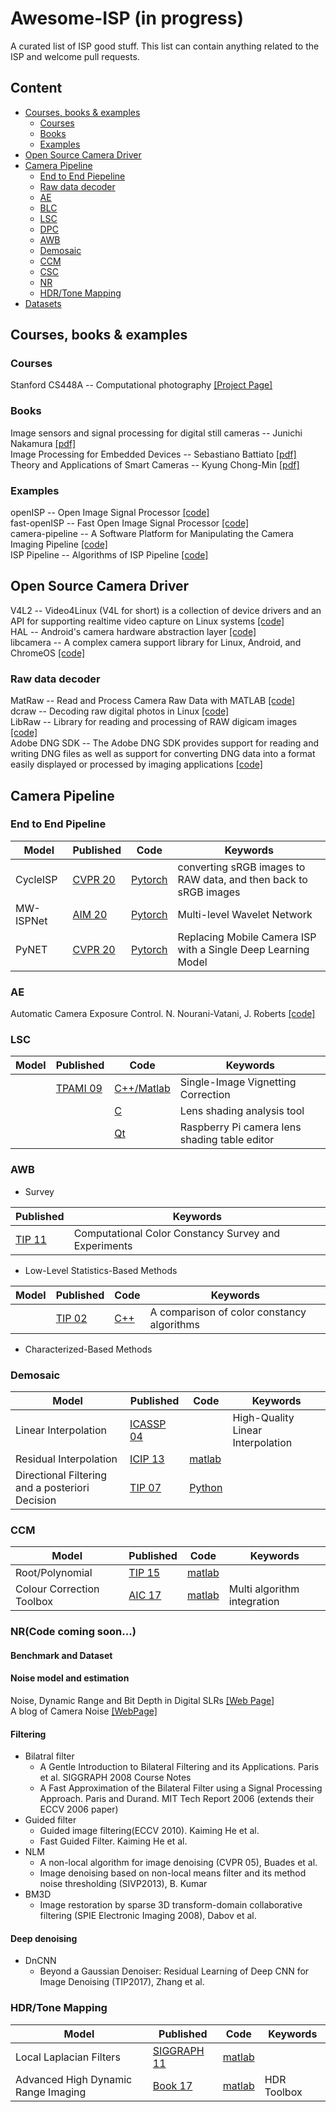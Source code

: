 # Awesome-ISP (in progress)
A curated list of ISP good stuff. This list can contain anything related to the ISP and welcome pull requests.

## Content
- [Courses, books & examples](#tutorials--books---examples)
  * [Courses](#Courses)
  * [Books](#books) 
  * [Examples](#examples)
- [Open Source Camera Driver](#open-source-camera-driver)
- [Camera Pipeline](#camera-pipeline)
  * [End to End Piepeline](#end-to-end-pipeline)
  * [Raw data decoder](#raw-data-decoder)
  * [AE](#ae)
  * [BLC](#blc)
  * [LSC](#lsc)
  * [DPC](#dpc)
  * [AWB](#awb)
  * [Demosaic](#demosaic)
  * [CCM](#ccm)
  * [CSC](#csc)
  * [NR](#nr)
  * [HDR/Tone Mapping](#hdr-tone-mapping)
- [Datasets](#datasets)


## Courses, books & examples
### Courses
Stanford CS448A -- Computational photography [[Project Page]](http://graphics.stanford.edu/courses/cs448a-10/)  
### Books
Image sensors and signal processing for digital still cameras -- Junichi Nakamura [[pdf]](https://last.hit.bme.hu/download/firtha/video/Sensors/Junichi%20Nakamura%20Image%20sensors%20and%20signal%20processing%20for%20digital%20still%20cameras%20%202006.pdf)  
Image Processing for Embedded Devices -- Sebastiano Battiato [[pdf]](https://books.google.com/books/about/Image_Processing_for_Embedded_Devices.html?id=K5aOhnvGJToC)  
Theory and Applications of Smart Cameras -- Kyung Chong-Min [[pdf]](https://www.springer.com/gp/book/9789401799867)  
### Examples
openISP -- Open Image Signal Processor [[code]](https://github.com/cruxopen/openISP)  
fast-openISP -- Fast Open Image Signal Processor [[code]](https://github.com/QiuJueqin/fast-openISP)  
camera-pipeline -- A Software Platform for Manipulating the Camera Imaging Pipeline [[code]](https://karaimer.github.io/camera-pipeline/)  
ISP Pipeline -- Algorithms of ISP Pipeline [[code]](https://gitee.com/wtzhu13/ISPAlgorithmStudy)  
## Open Source Camera Driver
V4L2 -- Video4Linux (V4L for short) is a collection of device drivers and an API for supporting realtime video capture on Linux systems [[code]](https://www.kernel.org/doc/html/v4.9/media/uapi/v4l/v4l2.html)  
HAL -- Android's camera hardware abstraction layer [[code]](https://source.android.com/devices/camera)  
libcamera -- A complex camera support library for Linux, Android, and ChromeOS [[code]](https://github.com/kbingham/libcamera)  
### Raw data decoder
MatRaw -- Read and Process Camera Raw Data with MATLAB [[code]](https://github.com/QiuJueqin/MatRaw)   
dcraw -- Decoding raw digital photos in Linux [[code]](https://github.com/ncruces/dcraw)  
LibRaw -- Library for reading and processing of RAW digicam images [[code]](https://github.com/LibRaw/LibRaw)  
Adobe DNG SDK -- The Adobe DNG SDK provides support for reading and writing DNG files as well as support for converting DNG data into a format easily displayed or processed by imaging applications [[code]](https://helpx.adobe.com/security/products/dng-sdk.html#Version15)
## Camera Pipeline
### End to End Pipeline
| Model                  | Published                                                    | Code                                                         | Keywords                                                     |
| ---------------------- | ------------------------------------------------------------ | ------------------------------------------------------------ | ------------------------------------------------------------ |
| CycleISP               | [CVPR 20](https://arxiv.org/pdf/2003.07761.pdf)            | [Pytorch](https://github.com/swz30/CycleISP)              | converting sRGB images to RAW data, and then back to sRGB images      | 
| MW-ISPNet              | [AIM 20](https://www.researchgate.net/publication/348895624_AIM_2020_Challenge_on_Learned_Image_Signal_Processing_Pipeline)            | [Pytorch](https://github.com/cszhilu1998/MW-ISPNet)              | Multi-level Wavelet Network |
| PyNET               | [CVPR 20](https://arxiv.org/pdf/1910.06663.pdf)            | [Pytorch](https://github.com/aiff22/PyNET-PyTorch)              | Replacing Mobile Camera ISP with a Single Deep Learning Model      | 
### AE
Automatic Camera Exposure Control. N. Nourani-Vatani, J. Roberts [[code]](https://github.com/alexzzhu/auto_exposure_control)
### LSC
| Model                  | Published                                                    | Code                                                         | Keywords                                                     |
| ---------------------- | ------------------------------------------------------------ | ------------------------------------------------------------ | ------------------------------------------------------------ |
|               | [TPAMI 09](https://www.eecis.udel.edu/~jye/lab_research/09/JiUp.pdf)            | [C++/Matlab](https://github.com/GUOYI1/Vignetting_corrector)              | Single-Image Vignetting Correction      | 
|               |             | [C](https://github.com/6by9/lens_shading)              | Lens shading analysis tool      | 
|               |             | [Qt](https://github.com/dridri/lens_shading_editor)              | Raspberry Pi camera lens shading table editor      |  
### AWB
- Survey

| Published                                                    |  Keywords                                                     |
| ------------------------------------------------------------ | ------------------------------------------------------------ |
| [TIP 11](https://staff.fnwi.uva.nl/th.gevers/pub/GeversTIP11.pdf)            | Computational Color Constancy Survey and Experiments |
- Low-Level Statistics-Based Methods

| Model                  | Published                                                    | Code                                                         | Keywords                                                     |
| ---------------------- | ------------------------------------------------------------ | ------------------------------------------------------------ | ------------------------------------------------------------ |
| | [TIP 02](https://ieeexplore.ieee.org/document/1036047) | [C++](http://kobus.ca/research/programs/colour_constancy/)              | A comparison of color constancy algorithms      | 

- Characterized-Based Methods
### Demosaic
| Model                  | Published                                                    | Code                                                         | Keywords                                                     |
| ---------------------- | ------------------------------------------------------------ | ------------------------------------------------------------ | ------------------------------------------------------------ |
| Linear Interpolation | [ICASSP 04](https://www.microsoft.com/en-us/research/wp-content/uploads/2016/02/Demosaicing_ICASSP04.pdf) |              | High-Quality Linear Interpolation      | 
| Residual Interpolation              | [ICIP 13](http://www.ok.sc.e.titech.ac.jp/res/DM/RI.html)            |  [matlab](http://www.ok.sc.e.titech.ac.jp/res/DM/RI.html)             |  | 
| Directional Filtering and a posteriori Decision              | [TIP 07](http://elynxsdk.free.fr/ext-docs/Demosaicing/todo/Menon_Andriani_IEEE_T_IP_2007.pdf)            |  [Python](https://github.com/colour-science/colour-demosaicing)             |  | 
### CCM
| Model                  | Published                                                    | Code                                                         | Keywords                                                     |
| ---------------------- | ------------------------------------------------------------ | ------------------------------------------------------------ | ------------------------------------------------------------ |
| Root/Polynomial | [TIP 15](https://eprints.ncl.ac.uk/file_store/production/211896/56A5026C-F3B9-4CB9-9A51-10F304877B45.pdf) | [matlab](https://github.com/QiuJueqin/color-correction-toolbox)  |  | 
| Colour Correction Toolbox | [AIC 17](https://ueaeprints.uea.ac.uk/id/eprint/65098/4/Colour_Correction_Toolbox.pdf)            |  [matlab](https://github.com/fangfufu/Colour_Correction_Toolbox)             | Multi algorithm integration | 
### NR(Code coming soon...)
#### Benchmark and Dataset

#### Noise model and estimation
Noise, Dynamic Range and Bit Depth in Digital SLRs [[Web Page]](https://homes.psd.uchicago.edu/~ejmartin/pix/20d/tests/noise/)  
A blog of Camera Noise [[WebPage]](https://zhuanlan.zhihu.com/p/23868867)
#### Filtering
- Bilatral filter
    - A Gentle Introduction to Bilateral Filtering and its Applications. Paris et al. SIGGRAPH 2008 Course Notes  
    - A Fast Approximation of the Bilateral Filter using a Signal Processing Approach. Paris and Durand. MIT Tech Report 2006 (extends their ECCV 2006 paper)
- Guided filter
    - Guided image filtering(ECCV 2010).  Kaiming He et al.  
    - Fast Guided Filter.  Kaiming He et al.
- NLM
    - A non-local algorithm for image denoising (CVPR 05), Buades et al.  
    - Image denoising based on non-local means filter and its method noise thresholding (SIVP2013), B. Kumar
- BM3D
    - Image restoration by sparse 3D transform-domain collaborative filtering (SPIE Electronic Imaging 2008), Dabov et al.
#### Deep denoising
- DnCNN 
    - Beyond a Gaussian Denoiser: Residual Learning of Deep CNN for Image Denoising (TIP2017), Zhang et al.
### HDR/Tone Mapping
| Model                  | Published                                                    | Code                                                         | Keywords                                                     |
| ---------------------- | ------------------------------------------------------------ | ------------------------------------------------------------ | ------------------------------------------------------------ |
| Local Laplacian Filters | [SIGGRAPH 11](http://people.csail.mit.edu/sparis/publi/2011/siggraph/) | [matlab](http://people.csail.mit.edu/sparis/publi/2011/siggraph/) |       | 
| Advanced High Dynamic Range Imaging | [Book 17](https://dl.acm.org/doi/10.5555/3165066) | [matlab](https://github.com/banterle/HDR_Toolbox) | HDR Toolbox | 

